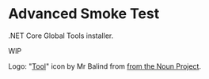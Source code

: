 # Advanced Smoke Test
.NET Core Global Tools installer.

WIP

Logo: "[Tool](https://thenounproject.com/term/tool/1287941/)" icon by Mr Balind from [from the Noun Project](http://thenounproject.com/).